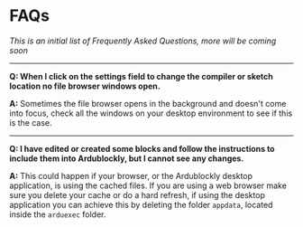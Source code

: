 # FAQs
_This is an initial list of Frequently Asked Questions, more will be coming soon_

***

**Q: When I click on the settings field to change the compiler or sketch location no file browser windows open.**

**A:** Sometimes the file browser opens in the background and doesn't come into focus, check all the windows on your desktop environment to see if this is the case.

***

**Q: I have edited or created some blocks and follow the instructions to include them into Ardublockly, but I cannot see any changes.**

**A:** This could happen if your browser, or the Ardublockly desktop application, is using the cached files. If you are using a web browser make sure you delete your cache or do a hard refresh, if using the desktop application you can achieve this by deleting the folder `appdata`, located inside the `arduexec` folder.